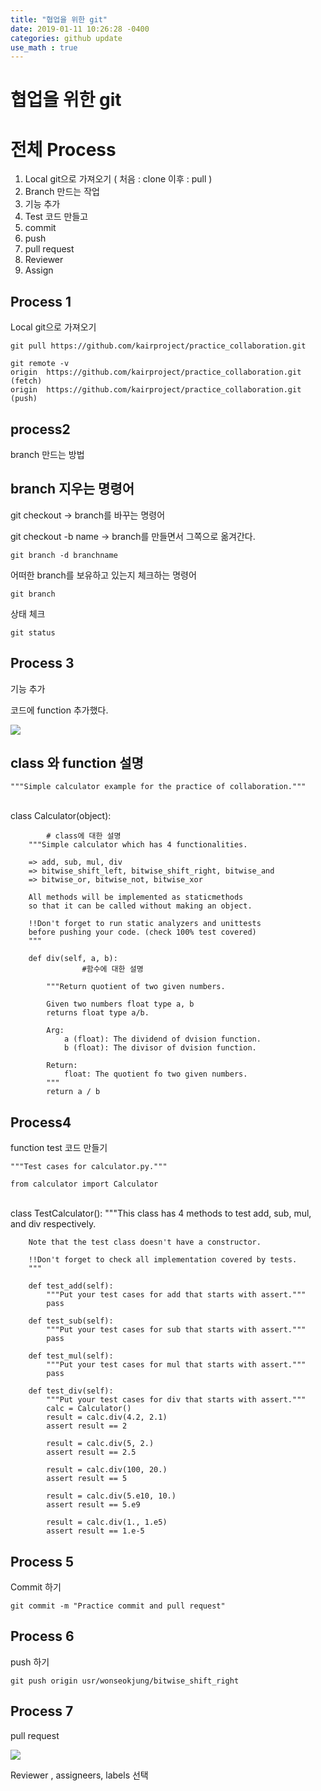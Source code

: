 ```yaml
---
title: "협업을 위한 git"
date: 2019-01-11 10:26:28 -0400
categories: github update
use_math : true
---
```




# 협업을 위한 git 

# 전체 Process

1. Local git으로 가져오기 ( 처음 : clone 이후 : pull ) 
2. Branch 만드는 작업
3. 기능 추가 
4. Test 코드 만들고
5. commit
6. push
7. pull request 
8. Reviewer
9. Assign 

## Process 1
Local git으로 가져오기

    git pull https://github.com/kairproject/practice_collaboration.git
    
    git remote -v
    origin	https://github.com/kairproject/practice_collaboration.git (fetch)
    origin	https://github.com/kairproject/practice_collaboration.git (push)


## process2
branch 만드는 방법

## branch 지우는 명령어

git checkout → branch를 바꾸는 명령어 

git checkout -b name → branch를 만들면서 그쪽으로 옮겨간다. 

    git branch -d branchname

어떠한 branch를 보유하고 있는지 체크하는 명령어 

    git branch

상태 체크 

    git status

## Process 3
기능 추가

코드에 function 추가했다. 

![](https://www.dropbox.com/s/wmvz2nk7ezybxvv/Screenshot%202019-01-12%2013.39.37.png?raw=1)

## class 와 function 설명

    """Simple calculator example for the practice of collaboration."""


​    
    class Calculator(object):
    
    		# class에 대한 설명
        """Simple calculator which has 4 functionalities.
    
        => add, sub, mul, div
        => bitwise_shift_left, bitwise_shift_right, bitwise_and
        => bitwise_or, bitwise_not, bitwise_xor
    
        All methods will be implemented as staticmethods
        so that it can be called without making an object.
    
        !!Don't forget to run static analyzers and unittests
        before pushing your code. (check 100% test covered)
        """
    
        def div(self, a, b):
    				#함수에 대한 설명 
    
            """Return quotient of two given numbers.
    
            Given two numbers float type a, b
            returns float type a/b.
    
            Arg:
                a (float): The dividend of dvision function.
                b (float): The divisor of dvision function.
    
            Return:
                float: The quotient fo two given numbers.
            """
            return a / b

## Process4
function test 코드 만들기

    """Test cases for calculator.py."""
    
    from calculator import Calculator


​    
    class TestCalculator():
        """This class has 4 methods to test add, sub, mul, and div respectively.
    
        Note that the test class doesn't have a constructor.
    
        !!Don't forget to check all implementation covered by tests.
        """
    
        def test_add(self):
            """Put your test cases for add that starts with assert."""
            pass
    
        def test_sub(self):
            """Put your test cases for sub that starts with assert."""
            pass
    
        def test_mul(self):
            """Put your test cases for mul that starts with assert."""
            pass
    
        def test_div(self):
            """Put your test cases for div that starts with assert."""
            calc = Calculator()
            result = calc.div(4.2, 2.1)
            assert result == 2
    
            result = calc.div(5, 2.)
            assert result == 2.5
    
            result = calc.div(100, 20.)
            assert result == 5
    
            result = calc.div(5.e10, 10.)
            assert result == 5.e9
    
            result = calc.div(1., 1.e5)
            assert result == 1.e-5

## Process 5

Commit 하기 

    git commit -m "Practice commit and pull request"

## Process 6
push 하기

    git push origin usr/wonseokjung/bitwise_shift_right

## Process 7 

pull request

![](https://www.dropbox.com/s/ic0zdc64p2w3sp8/Screenshot%202019-01-12%2014.06.37.png?raw=1)

Reviewer ,  assigneers, labels 선택
